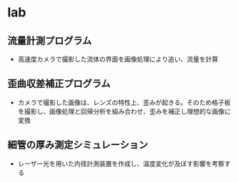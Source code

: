 # lab

## 流量計測プログラム
 - 高速度カメラで撮影した流体の界面を画像処理により追い、流量を計算


## 歪曲収差補正プログラム
 - カメラで撮影した画像は、レンズの特性上、歪みが起きる。そのため格子板を撮影し、画像処理と回帰分析を組み合わせ、歪みを補正し理想的な画像に変換


## 細管の厚み測定シミュレーション
 - レーザー光を用いた内径計測装置を作成し、温度変化が及ぼす影響を考察する

